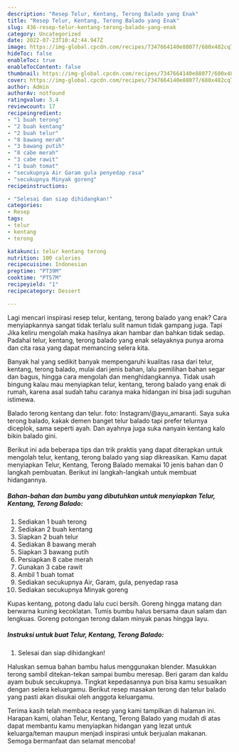 ```yaml
---
description: "Resep Telur, Kentang, Terong Balado yang Enak"
title: "Resep Telur, Kentang, Terong Balado yang Enak"
slug: 436-resep-telur-kentang-terong-balado-yang-enak
category: Uncategorized
date: 2022-07-23T10:42:44.947Z
image: https://img-global.cpcdn.com/recipes/7347664140e88077/680x482cq70/telur-kentang-terong-balado-foto-resep-utama.jpg
hideToc: false
enableToc: true
enableTocContent: false
thumbnail: https://img-global.cpcdn.com/recipes/7347664140e88077/680x482cq70/telur-kentang-terong-balado-foto-resep-utama.jpg
cover: https://img-global.cpcdn.com/recipes/7347664140e88077/680x482cq70/telur-kentang-terong-balado-foto-resep-utama.jpg
author: Admin
authorAv: notfound
ratingvalue: 3.4
reviewcount: 17
recipeingredient:
- "1 buah terong"
- "2 buah kentang"
- "2 buah telur"
- "8 bawang merah"
- "3 bawang putih"
- "8 cabe merah"
- "3 cabe rawit"
- "1 buah tomat"
- "secukupnya Air Garam gula penyedap rasa"
- "secukupnya Minyak goreng"
recipeinstructions:

- "Selesai dan siap dihidangkan!"
categories:
- Resep
tags:
- telur
- kentang
- terong

katakunci: telur kentang terong 
nutrition: 100 calories
recipecuisine: Indonesian
preptime: "PT39M"
cooktime: "PT57M"
recipeyield: "1"
recipecategory: Dessert

---
```



Lagi mencari inspirasi resep telur, kentang, terong balado yang enak? Cara menyiapkannya sangat tidak terlalu sulit namun tidak gampang juga. Tapi Jika keliru mengolah maka hasilnya akan hambar dan bahkan tidak sedap. Padahal telur, kentang, terong balado yang enak selayaknya punya aroma dan cita rasa yang dapat memancing selera kita.


Banyak hal yang sedikit banyak mempengaruhi kualitas rasa dari telur, kentang, terong balado, mulai dari jenis bahan, lalu pemilihan bahan segar dan bagus, hingga cara mengolah dan menghidangkannya. Tidak usah bingung kalau mau menyiapkan telur, kentang, terong balado yang enak di rumah, karena asal sudah tahu caranya maka hidangan ini bisa jadi suguhan istimewa.

Balado terong kentang dan telur. foto: Instagram/@ayu_amaranti. Saya suka terong balado, kakak demen banget telur balado tapi prefer telurnya diceplok, sama seperti ayah. Dan ayahnya juga suka nanyain kentang kalo bikin balado gini.


Berikut ini ada beberapa tips dan trik praktis yang dapat diterapkan untuk mengolah telur, kentang, terong balado yang siap dikreasikan. Kamu dapat menyiapkan Telur, Kentang, Terong Balado memakai 10 jenis bahan dan 0 langkah pembuatan. Berikut ini langkah-langkah untuk membuat hidangannya.

<!--inarticleads1-->

##### Bahan-bahan dan bumbu yang dibutuhkan untuk menyiapkan Telur, Kentang, Terong Balado:

1. Sediakan 1 buah terong
1. Sediakan 2 buah kentang
1. Siapkan 2 buah telur
1. Sediakan 8 bawang merah
1. Siapkan 3 bawang putih
1. Persiapkan 8 cabe merah
1. Gunakan 3 cabe rawit
1. Ambil 1 buah tomat
1. Sediakan secukupnya Air, Garam, gula, penyedap rasa
1. Sediakan secukupnya Minyak goreng


Kupas kentang, potong dadu lalu cuci bersih. Goreng hingga matang dan berwarna kuning kecoklatan. Tumis bumbu halus bersama daun salam dan lengkuas. Goreng potongan terong dalam minyak panas hingga layu. 

<!--inarticleads2-->

##### Instruksi untuk buat Telur, Kentang, Terong Balado:


1. Selesai dan siap dihidangkan!

Haluskan semua bahan bambu halus menggunakan blender. Masukkan terong sambil ditekan-tekan sampai bumbu meresap. Beri garam dan kaldu ayam bubuk secukupnya. Tingkat kepedasannya pun bisa kamu sesuaikan dengan selera keluargamu. Berikut resep masakan terong dan telur balado yang pasti akan disukai oleh anggota keluargamu. 

Terima kasih telah membaca resep yang kami tampilkan di halaman ini. Harapan kami, olahan Telur, Kentang, Terong Balado yang mudah di atas dapat membantu kamu menyiapkan hidangan yang lezat untuk keluarga/teman maupun menjadi inspirasi untuk berjualan makanan. Semoga bermanfaat dan selamat mencoba!
